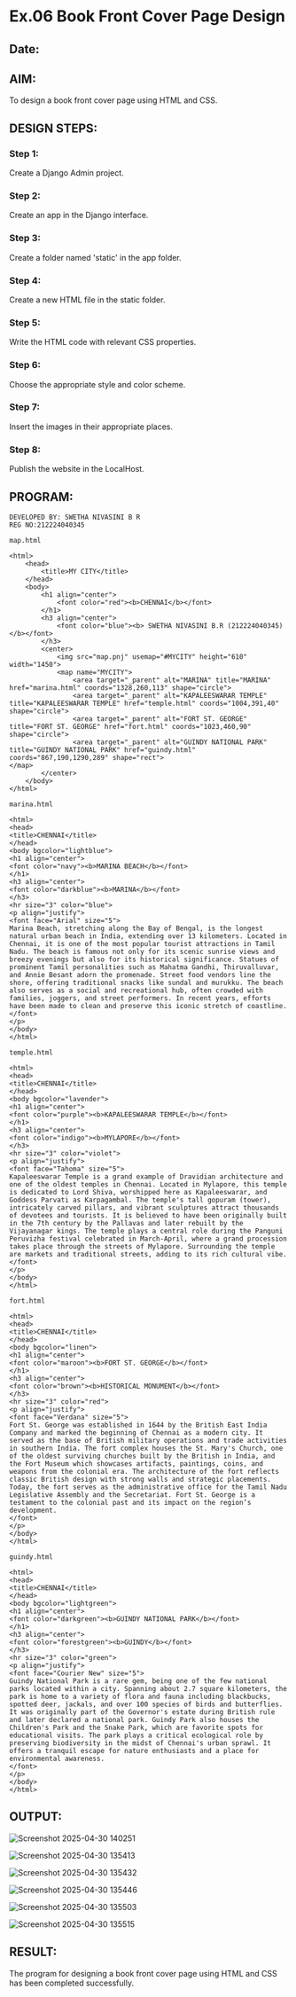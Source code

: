 # Ex.06 Book Front Cover Page Design
## Date:

## AIM:
To design a book front cover page using HTML and CSS.

## DESIGN STEPS:

### Step 1:
Create a Django Admin project.

### Step 2:
Create an app in the Django interface.

### Step 3:
Create a folder named 'static' in the app folder.

### Step 4:
Create a new HTML file in the static folder.

### Step 5:
Write the HTML code with relevant CSS properties.

### Step 6:
Choose the appropriate style and color scheme.

### Step 7:
Insert the images in their appropriate places.

### Step 8:
Publish the website in the LocalHost.

## PROGRAM:
```
DEVELOPED BY: SWETHA NIVASINI B R
REG NO:212224040345
```

```
map.html

<html>
    <head>
        <title>MY CITY</title>
    </head>
    <body>
        <h1 align="center">
            <font color="red"><b>CHENNAI</b></font>
        </h1>
        <h3 align="center">
            <font color="blue"><b> SWETHA NIVASINI B.R (212224040345)</b></font>
        </h3>
        <center>
            <img src="map.pnj" usemap="#MYCITY" height="610" width="1450">
            <map name="MYCITY">
                <area target="_parent" alt="MARINA" title="MARINA" href="marina.html" coords="1328,260,113" shape="circle">
                <area target="_parent" alt="KAPALEESWARAR TEMPLE" title="KAPALEESWARAR TEMPLE" href="temple.html" coords="1004,391,40" shape="circle">
                <area target="_parent" alt="FORT ST. GEORGE" title="FORT ST. GEORGE" href="fort.html" coords="1023,460,90" shape="circle">
                <area target="_parent" alt="GUINDY NATIONAL PARK" title="GUINDY NATIONAL PARK" href="guindy.html" coords="867,190,1290,289" shape="rect">
</map>
        </center>
    </body>
</html>

marina.html

<html>
<head>
<title>CHENNAI</title>
</head>
<body bgcolor="lightblue">
<h1 align="center">
<font color="navy"><b>MARINA BEACH</b></font>
</h1>
<h3 align="center">
<font color="darkblue"><b>MARINA</b></font>
</h3>
<hr size="3" color="blue">
<p align="justify">
<font face="Arial" size="5">
Marina Beach, stretching along the Bay of Bengal, is the longest natural urban beach in India, extending over 13 kilometers. Located in Chennai, it is one of the most popular tourist attractions in Tamil Nadu. The beach is famous not only for its scenic sunrise views and breezy evenings but also for its historical significance. Statues of prominent Tamil personalities such as Mahatma Gandhi, Thiruvalluvar, and Annie Besant adorn the promenade. Street food vendors line the shore, offering traditional snacks like sundal and murukku. The beach also serves as a social and recreational hub, often crowded with families, joggers, and street performers. In recent years, efforts have been made to clean and preserve this iconic stretch of coastline.
</font>
</p>
</body>
</html>

temple.html

<html>
<head>
<title>CHENNAI</title>
</head>
<body bgcolor="lavender">
<h1 align="center">
<font color="purple"><b>KAPALEESWARAR TEMPLE</b></font>
</h1>
<h3 align="center">
<font color="indigo"><b>MYLAPORE</b></font>
</h3>
<hr size="3" color="violet">
<p align="justify">
<font face="Tahoma" size="5">
Kapaleeswarar Temple is a grand example of Dravidian architecture and one of the oldest temples in Chennai. Located in Mylapore, this temple is dedicated to Lord Shiva, worshipped here as Kapaleeswarar, and Goddess Parvati as Karpagambal. The temple's tall gopuram (tower), intricately carved pillars, and vibrant sculptures attract thousands of devotees and tourists. It is believed to have been originally built in the 7th century by the Pallavas and later rebuilt by the Vijayanagar kings. The temple plays a central role during the Panguni Peruvizha festival celebrated in March-April, where a grand procession takes place through the streets of Mylapore. Surrounding the temple are markets and traditional streets, adding to its rich cultural vibe.
</font>
</p>
</body>
</html>

fort.html

<html>
<head>
<title>CHENNAI</title>
</head>
<body bgcolor="linen">
<h1 align="center">
<font color="maroon"><b>FORT ST. GEORGE</b></font>
</h1>
<h3 align="center">
<font color="brown"><b>HISTORICAL MONUMENT</b></font>
</h3>
<hr size="3" color="red">
<p align="justify">
<font face="Verdana" size="5">
Fort St. George was established in 1644 by the British East India Company and marked the beginning of Chennai as a modern city. It served as the base of British military operations and trade activities in southern India. The fort complex houses the St. Mary's Church, one of the oldest surviving churches built by the British in India, and the Fort Museum which showcases artifacts, paintings, coins, and weapons from the colonial era. The architecture of the fort reflects classic British design with strong walls and strategic placements. Today, the fort serves as the administrative office for the Tamil Nadu Legislative Assembly and the Secretariat. Fort St. George is a testament to the colonial past and its impact on the region’s development.
</font>
</p>
</body>
</html>

guindy.html

<html>
<head>
<title>CHENNAI</title>
</head>
<body bgcolor="lightgreen">
<h1 align="center">
<font color="darkgreen"><b>GUINDY NATIONAL PARK</b></font>
</h1>
<h3 align="center">
<font color="forestgreen"><b>GUINDY</b></font>
</h3>
<hr size="3" color="green">
<p align="justify">
<font face="Courier New" size="5">
Guindy National Park is a rare gem, being one of the few national parks located within a city. Spanning about 2.7 square kilometers, the park is home to a variety of flora and fauna including blackbucks, spotted deer, jackals, and over 100 species of birds and butterflies. It was originally part of the Governor's estate during British rule and later declared a national park. Guindy Park also houses the Children's Park and the Snake Park, which are favorite spots for educational visits. The park plays a critical ecological role by preserving biodiversity in the midst of Chennai's urban sprawl. It offers a tranquil escape for nature enthusiasts and a place for environmental awareness.
</font>
</p>
</body>
</html>
```



## OUTPUT:

![Screenshot 2025-04-30 140251](https://github.com/user-attachments/assets/00dd97e7-2c01-4688-b025-a96410ca44da)


![Screenshot 2025-04-30 135413](https://github.com/user-attachments/assets/d1ec9317-9434-41ee-baf1-0a7c4dd3d8cf)

![Screenshot 2025-04-30 135432](https://github.com/user-attachments/assets/689f8da3-6408-441e-a37c-73a8f7f554d2)

![Screenshot 2025-04-30 135446](https://github.com/user-attachments/assets/7b0db587-5e14-4cb4-b8dd-35733d83fe40)

![Screenshot 2025-04-30 135503](https://github.com/user-attachments/assets/59a02d6f-f8fb-4228-8473-aab4548fbc96)

![Screenshot 2025-04-30 135515](https://github.com/user-attachments/assets/4d7fa648-17b2-437e-b07a-f36af5018c1b)






## RESULT:
The program for designing a book front cover page using HTML and CSS has been completed successfully.

